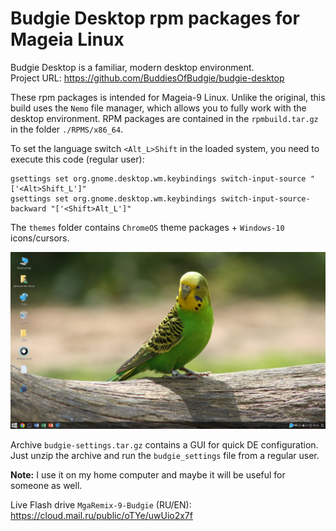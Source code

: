 # Budgie Desktop rpm packages for Mageia Linux
Budgie Desktop is a familiar, modern desktop environment.  
Project URL: https://github.com/BuddiesOfBudgie/budgie-desktop

These rpm packages is intended for Mageia-9 Linux. Unlike the original, this build uses the `Nemo` file manager, which allows you to fully work with the desktop environment. RPM packages are contained in the `rpmbuild.tar.gz` in the folder `./RPMS/x86_64`.

To set the language switch `<Alt_L>Shift` in the loaded system, you need to execute this code (regular user):
```
gsettings set org.gnome.desktop.wm.keybindings switch-input-source "['<Alt>Shift_L']"
gsettings set org.gnome.desktop.wm.keybindings switch-input-source-backward "['<Shift>Alt_L']"
``` 
The `themes` folder contains `ChromeOS` theme packages + `Windows-10` icons/cursors.

![](https://github.com/AKotov-dev/budgie-desktop-rpm/blob/main/ScreenShot.png)  

Archive `budgie-settings.tar.gz` contains a GUI for quick DE configuration. Just unzip the archive and run the `budgie_settings` file from a regular user.  
  
**Note:** I use it on my home computer and maybe it will be useful for someone as well.  
  
Live Flash drive `MgaRemix-9-Budgie` (RU/EN): https://cloud.mail.ru/public/oTYe/uwUio2x7f